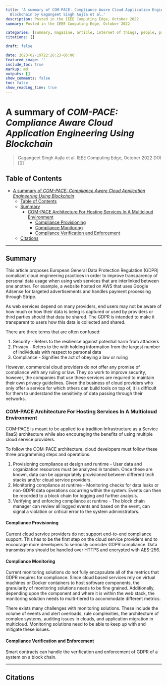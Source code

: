 ```yaml
---
title: 'A summary of COM-PACE: Compliance Aware Cloud Application Engineering Using
  Blockchain by Gagangeet Singh Aujla et al.'
description: Posted in the IEEE Computing Edge, October 2022
summary: Posted in the IEEE Computing Edge, October 2022

categories: [summary, magazine, article, internet of things, people, processes]
citations: []

draft: false

date: 2023-02-19T22:26:23-06:00
featured_image: ''
include_toc: true
markup: md
outputs: []
show_comments: false
toc: false
show_reading_time: true
---
```


# A summary of *COM-PACE: Compliance Aware Cloud Application Engineering Using Blockchain*

> Gagangeet Singh Aujla et al. IEEE Computing Edge, October 2022 DOI \[0\]

## Table of Contents

- [A summary of *COM-PACE: Compliance Aware Cloud Application Engineering Using Blockchain*](#a-summary-of-com-pace-compliance-aware-cloud-application-engineering-using-blockchain)
  - [Table of Contents](#table-of-contents)
  - [Summary](#summary)
    - [COM-PACE Architecture For Hosting Services In A Multicloud Environment](#com-pace-architecture-for-hosting-services-in-a-multicloud-environment)
      - [Compliance Provisioning](#compliance-provisioning)
      - [Compliance Monitoring](#compliance-monitoring)
      - [Compliance Verification and Enforcement](#compliance-verification-and-enforcement)
  - [Citations](#citations)

______________________________________________________________________

## Summary

This article proposes European General Data Protection Regulation (GDPR)
compliant cloud engineering practices in order to improve transparency of
personal data usage when using web services that are interlinked between one
another. For example, a website hosted on AWS that uses Google Adsense for
targeted advertisements and handles payment processing through Stripe.

As web services depend on many providers, end users may not be aware of how much
or how their data is being is captured or used by providers or third parties
should that data be shared. The GDPR is intended to make it transparent to users
how this data is collected and shared.

There are three terms that are often confused:

1. Security - Refers to the resilience against potential harm from attackers
2. Privacy - Refers to the with holding information from the largest number of
   individuals with respect to personal data
3. Compliance - Signifies the act of obeying a law or ruling

However, commercial cloud providers do not offer any promise of compliance with
any ruling or law. They do work to improve security, however, the companies that
use these services are required to maintain their own privacy guidelines. Given
the business of cloud providers who only offer a service for which others can
build tools on top of, it is difficult for them to understand the sensitivity of
data passing through their networks.

### COM-PACE Architecture For Hosting Services In A Multicloud Environment

COM-PACE is meant to be applied to a tradition Infrastructure as a Service
(IaaS) architecture while also encouraging the benefits of using multiple cloud
service providers.

To follow the COM-PACE architecture, cloud developers must follow these three
programming steps and operations:

1. Provisioning compliance at design and runtime - User data and organization
   resources must be analyzed in tandem. Once these are known, data can be
   appropriately provisioned between different tech stacks and/or cloud service
   providers.
2. Monitoring compliance at runtime - Monitoring checks for data leaks or
   non-GDPR data operations occurring within the system. Events can then be
   recorded to a block chain for logging and further analysis.
3. Verifying and enforcing compliance at runtime - The block chain manager can
   review all logged events and based on the event, can signal a violation or
   critical error to the system administrators.

#### Compliance Provisioning

Current cloud service providers do not support end-to-end compliance support.
This has to be the first step on the cloud service providers end to encourage
more developers to seriously consider GDPR compliance. Data transmissions should
be handled over HTTPS and encrypted with AES-256.

#### Compliance Monitoring

Current monitoring solutions do not fully encapsulate all of the metrics that
GDPR requires for compliance. Since cloud based services rely on virtual
machines or Docker containers to host software components, the granularity of
monitoring solutions needs to be fine grained. Additionally, depending upon the
component and where it is within the web stack, the monitoring solution needs to
multi-tiered to accommodate different metrics.

There exists many challenges with monitoring solutions. These include the volume
of events and alert overloads, rule complexities, the architecture of complex
systems, auditing issues in clouds, and application migration in multicloud.
Monitoring solutions need to be able to keep up with and mitigate these issues.

#### Compliance Verification and Enforcement

Smart contracts can handle the verification and enforcement of GDPR of a system
on a block chain.

______________________________________________________________________

## Citations
